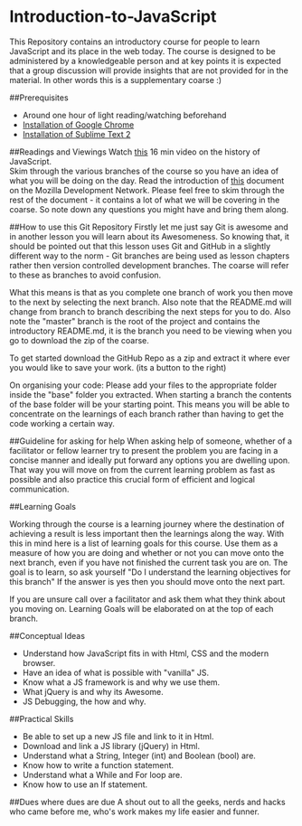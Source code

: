 Introduction-to-JavaScript
==========================

This Repository contains an introductory course for people to learn JavaScript and its place in the web today. The course is designed to be administered by a knowledgeable person and at key points it is expected that a group discussion will provide insights that are not provided for in the material. In other words this is a supplementary coarse :)


##Prerequisites
- Around one hour of light reading/watching beforehand
- <a href="https://support.google.com/chrome/answer/95346?hl=en" target="_blank">Installation of Google Chrome</a>
- <a href="http://www.sublimetext.com/2" target="_blank">Installation of Sublime Text 2</a>

##Readings and Viewings
Watch <a href="https://www.youtube.com/watch?v=4-t4sA5dDmA" target="_blank">this</a> 16 min video on the history of JavaScript. </br>
Skim through the various branches of the course so you have an idea of what you will be doing on the day.
Read the introduction of <a href="https://developer.mozilla.org/en-US/docs/Web/JavaScript/A_re-introduction_to_JavaScript" target="_blank">this</a> document on the Mozilla Development Network. Please feel free to skim through the rest of the document - it contains a lot of what we will be covering in the coarse. So note down any questions you might have and bring them along.

##How to use this Git Repository
Firstly let me just say Git is awesome and in another lesson you will learn about its Awesomeness. So knowing that, it should be pointed out that this lesson uses Git and GitHub in a slightly different way to the norm - Git branches are being used as lesson chapters rather then version controlled development branches. The coarse will refer to these as branches to avoid confusion.

What this means is that as you complete one branch of work you then move to the next by selecting the next branch. Also note that the README.md will change from branch to branch describing the next steps for you to do. Also note the "master" branch is the root of the project and contains the introductory README.md, it is the branch you need to be viewing when you go to download the zip of the coarse.

To get started download the GitHub Repo as a zip and extract it where ever you would like to save your work. (its a button to the right)

On organising your code: Please add your files to the appropriate folder inside the "base" folder you extracted. When starting a branch the contents of the base folder will be your starting point. This means you will be able to concentrate on the learnings of each branch rather than having to get the code working a certain way.

##Guideline for asking for help
When asking help of someone, whether of a facilitator or fellow learner try to present the problem you are facing in a concise manner and ideally put forward any options you are dwelling upon. That way you will move on from the current learning problem as fast as possible and also practice this crucial form of efficient and logical communication.

##Learning Goals

Working through the course is a learning journey where the destination of achieving a result is less important then the learnings along the way. With this in mind here is a list of learning goals for this course. Use them as a measure of how you are doing and whether or not you can move onto the next branch, even if you have not finished the current task you are on. The goal is to learn, so ask yourself "Do I understand the learning objectives for this branch" If the answer is yes then you should move onto the next part. 

If you are unsure call over a facilitator and ask them what they think about you moving on. Learning Goals will be elaborated on at the top of each branch.

##Conceptual Ideas

 - Understand how JavaScript fits in with Html, CSS and the modern browser.
 - Have an idea of what is possible with "vanilla" JS.
 - Know what a JS framework is and why we use them.
 - What jQuery is and why its Awesome.
 - JS Debugging, the how and why.

##Practical Skills

 - Be able to set up a new JS file and link to it in Html.
 - Download and link a JS library (jQuery) in Html.
 - Understand what a String, Integer (int) and Boolean (bool) are.
 - Know how to write a function statement.
 - Understand what a While and For loop are.
 - Know how to use an If statement.

##Dues where dues are due
A shout out to all the geeks, nerds and hacks who came before me, who's work  makes my life easier and funner.
